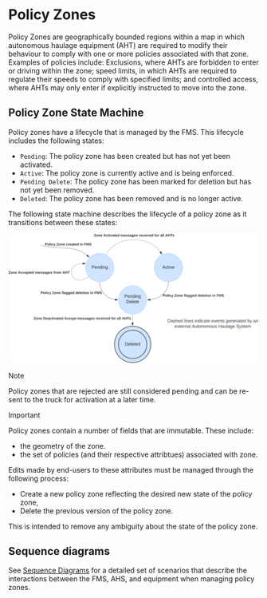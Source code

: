 # Policy Zones
Policy Zones are geographically bounded regions within a map in which autonomous haulage equipment (AHT) are required to modify their behaviour to comply with one or more policies associated with that zone. Examples of policies include: Exclusions, where AHTs are forbidden to enter or driving within the zone; speed limits, in which AHTs are required to regulate their speeds to comply with specified limits; and controlled access, where AHTs may only enter if explicitly instructed to move into the zone.

## Policy Zone State Machine

Policy zones have a lifecycle that is managed by the FMS. This lifecycle includes the following states:
- `Pending`: The policy zone has been created but has not yet been activated.
- `Active`: The policy zone is currently active and is being enforced.
- `Pending Delete`: The policy zone has been marked for deletion but has not yet been removed.
- `Deleted`: The policy zone has been removed and is no longer active.

The following state machine describes the lifecycle of a policy zone as it transitions between these states:

![Policy Zone State Machine](draw.io/PolicyZoneStateMachine.svg)

> [!NOTE]
> Policy zones that are rejected are still considered pending and can be re-sent to the truck for activation at a later time.

> [!IMPORTANT] 
> Policy zones contain a number of fields that are immutable. These include:
> - the geometry of the zone.
> - the set of policies (and their respective attribtues) associated with zone.
> 
> Edits made by end-users to these attributes must be managed through the following process:
> - Create a new policy zone reflecting the desired new state of the policy zone,
> - Delete the previous version of the policy zone.
> 
> This is intended to remove any ambiguity about the state of the policy zone.


## Sequence diagrams

See [Sequence Diagrams](diagram/SequenceDiagrams.md) for a detailed set of scenarios that describe the interactions between the FMS, AHS, and equipment when managing policy zones.
